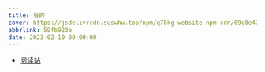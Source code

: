 ```yaml
---
title: 看的
cover: https://jsdelivrcdn.suswhw.top/npm/q78kg-website-npm-cdn/09c8e42f-621e-49a3-94da-5afe1ddd9a31.jpg
abbrlink: 59fb923e
date: 2023-02-10 00:00:00
---
```


* [阅读站](https://amemei-github-io-reading.suswhw.top/)